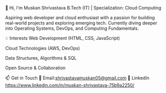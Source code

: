 👋 Hi, I'm Muskan Shrivastava
B.Tech (IT) | Specialization: Cloud Computing

Aspiring web developer and cloud enthusiast with a passion for building real-world projects and exploring emerging tech. Currently diving deeper into Operating Systems, DevOps, and Computing Fundamentals.

💡 Interests
Web Development (HTML, CSS, JavaScript)

Cloud Technologies (AWS, DevOps)

Data Structures, Algorithms & SQL

Open Source & Collaboration

📫 Get in Touch
📧 Email:shrivastavamuskan05@gmail.com
🔗 LinkedIn https://www.linkedin.com/in/muskan-shrivastava-75b9a2250/



